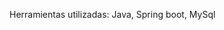 Herramientas utilizadas: Java,
                         Spring boot,
                         MySql
